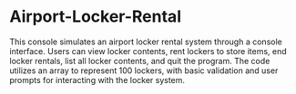 # Airport-Locker-Rental
This console simulates an airport locker rental system through a console interface. Users can view locker contents, rent lockers to store items, end locker rentals, list all locker contents, and quit the program. The code utilizes an array to represent 100 lockers, with basic validation and user prompts for interacting with the locker system.
